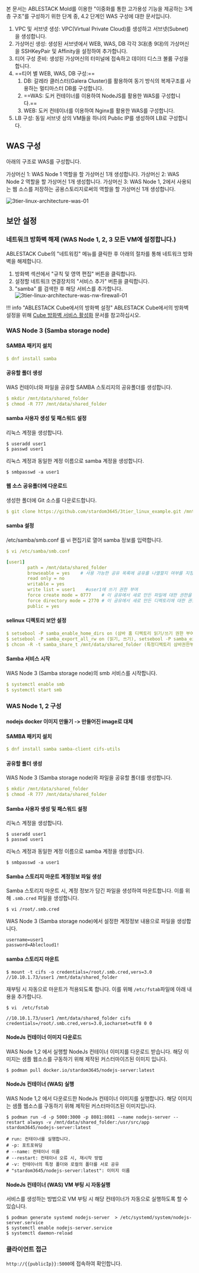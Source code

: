 본 문서는 ABLESTACK Mold를 이용한 "이중화를 통한 고가용성 기능을 제공하는 3계층 구조"를 구성하기 위한 단계 중, 4.2 단계인 WAS 구성에 대한 문서입니다.

1. VPC 및 서브넷 생성: VPC(Virtual Private Cloud)를 생성하고 서브넷(Subnet)을 생성합니다.
2. 가상머신 생성: 생성된 서브넷에서 WEB, WAS, DB 각각 3대(총 9대)의 가상머신을 SSHKeyPair 및 Affinity을 설정하여 추가합니다.
3. 티어 구성 준비: 생성된 가상머신의 터미널에 접속하고 데이터 디스크 볼륨 구성을 합니다.
4. ==티어 별 WEB, WAS, DB 구성:==
      1. DB: 갈레라 클러스터(Galera Cluster)를 활용하여 동기 방식의 복제구조를 사용하는 멀티마스터 DB를 구성합니다.
      2. ==WAS: 도커 컨테이너를 이용하여 NodeJS를 활용한 WAS를 구성합니다.==
      3. WEB: 도커 컨테이너를 이용하여 Nginx를 활용한 WAS를 구성합니다.
5. LB 구성: 동일 서브넷 상의 VM들을 하나의 Public IP를 생성하여 LB로 구성합니다.

## WAS 구성
아래의 구조로 WAS를 구성합니다.

가상머신 1: WAS Node 1 역할을 할 가상머신 1개 생성합니다.
가상머신 2: WAS Node 2 역할을 할 가상머신 1개 생성합니다.
가상머신 3: WAS Node 1, 2에서 사용되는 웹 소스를 저장하는 공용스토리지로써의 역할을 할 가상머신 1개 생성합니다.

![3tier-linux-architecture-was-01](../../../../assets/images/3tier-linux-architecture-was-01.png)

## 보안 설정
### 네트워크 방화벽 해제 (WAS Node 1, 2, 3 모든 VM에 설정합니다.)
ABLESTACK Cube의 "네트워킹" 메뉴를 클릭한 후 아래의 절차를 통해 네트워크 방화벽을 해제합니다.

1. 방화벽 섹션에서 "규칙 및 영역 편집" 버튼을 클릭합니다.
2. 설정할 네트워크 연결장치의 "서비스 추가" 버튼을 클릭합니다.
3. "samba" 를 검색한 후 해당 서비스를 추가합니다.
    ![3tier-linux-architecture-was-nw-firewall-01](../../../../assets/images/3tier-linux-architecture-was-nw-firewall-01.png)

!!! info "ABLESTACK Cube에서의 방화벽 설정"
    ABLESTACK Cube에서의 방화벽 설정을 위해 [Cube 방화벽 서비스 활성화](../../../../administration/cube/networking-guide#_27) 문서를 참고하십시오.

### WAS Node 3 (Samba storage node)
#### SAMBA 패키지 설치
``` yaml
$ dnf install samba
```

#### 공유할 폴더 생성
WAS 컨테이너와 파일을 공유할 SAMBA 스토리지의 공유폴더를 생성합니다.
``` yaml
$ mkdir /mnt/data/shared_folder
$ chmod -R 777 /mnt/data/shared_folder
```

#### samba 사용자 생성 및 패스워드 설정
리눅스 계정을 생성합니다.
```
$ useradd user1
$ passwd user1
```

리눅스 계정과 동일한 계정 이름으로 samba 계정을 생성합니다.
```
$ smbpasswd -a user1
```

#### 웹 소스 공유폴더에 다운로드
생성한 폴더에 Git 소스를 다운로드합니다.
``` yaml
$ git clone https://github.com/stardom3645/3tier_linux_example.git /mnt/data/shared_folder/
```

#### samba 설정
/etc/samba/smb.conf 를 vi 편집기로 열어 samba 정보를 입력합니다.
``` yaml
$ vi /etc/samba/smb.conf
```

``` yaml
[user1]
        path = /mnt/data/shared_folder
        browseable = yes 	# 사용 가능한 공유 목록에 공유를 나열할지 여부를 지정
        read only = no
        writable = yes
        write list = user1    #user1에 쓰기 권한 부여
        force create mode = 0777	# 이 공유에서 새로 만든 파일에 대한 권한을 설정합니다.
        force directory mode = 2770	# 이 공유에서 새로 만든 디렉토리에 대한 권한을 설정합니다.
        public = yes
```

#### selinux 디렉토리 보안 설정

``` yaml
$ setsebool -P samba_enable_home_dirs on (삼바 홈 디렉토리 읽기/쓰기 권한 부여)
$ setsebool -P samba_export_all_rw on (읽기, 쓰기), setsebool -P samba_export_all_ro on (읽기만)
$ chcon -R -t samba_share_t /mnt/data/shared_folder (특정디렉토리 삼바권한부여(하위디렉토리 포함))
```

#### Samba 서비스 시작
WAS Node 3 (Samba storage node)의 smb 서비스를 시작합니다.
``` yaml
$ systemctl enable smb
$ systemctl start smb
```

### WAS Node 1, 2 구성
#### nodejs docker 이미지 만들기 -> 만들어진 image로 대체

#### SAMBA 패키지 설치
``` yaml
$ dnf install samba samba-client cifs-utils
```

#### 공유할 폴더 생성
WAS Node 3 (Samba storage node)와 파일을 공유할 폴더를 생성합니다.
``` yaml
$ mkdir /mnt/data/shared_folder
$ chmod -R 777 /mnt/data/shared_folder
```

#### Samba 사용자 생성 및 패스워드 설정
리눅스 계정을 생성합니다.
```
$ useradd user1
$ passwd user1
```

리눅스 계정과 동일한 계정 이름으로 samba 계정을 생성합니다.
```
$ smbpasswd -a user1
```

#### Samba 스토리지 마운트 계정정보 파일 생성
Samba 스토리지 마운트 시, 계정 정보가 담긴 파일을 생성하여 마운트합니다. 
이를 위해 `.smb.cred` 파일을 생성합니다.

```
$ vi /root/.smb.cred
```

WAS Node 3 (Samba storage node)에서 설정한 계정정보 내용으로 파일을 생성합니다.
```
username=user1
password=Ablecloud1!
```

#### samba 스토리지 마운트
```
$ mount -t cifs -o credentials=/root/.smb.cred,vers=3.0 //10.10.1.73/user1 /mnt/data/shared_folder
```
재부팅 시 자동으로 마운트가 적용되도록 합니다.
이를 위해 `/etc/fstab`파일에 아래 내용을 추가합니다.
```
$ vi  /etc/fstab
```
```
//10.10.1.73/user1 /mnt/data/shared_folder cifs credentials=/root/.smb.cred,vers=3.0,iocharset=utf8 0 0
```


#### NodeJs 컨테이너 이미지 다운로드
WAS Node 1,2 에서 실행할 NodeJs 컨테이너 이미지를 다운로드 받습니다.
해당 이미지는 샘플 웹소스를 구동하기 위해 제작된 커스터마이즈된 이미지 입니다.

```
$ podman pull docker.io/stardom3645/nodejs-server:latest
```

#### NodeJs 컨테이너 (WAS) 실행 
WAS Node 1,2 에서 다운로드한 NodeJs 컨테이너 이미지를 실행합니다.
해당 이미지는 샘플 웹소스를 구동하기 위해 제작된 커스터마이즈된 이미지입니다.

```
$ podman run -d -p 5000:3000 -p 8081:8081 --name nodejs-server --restart always -v /mnt/data/shared_folder:/usr/src/app stardom3645/nodejs-server:latest

# run: 컨테이너를 실행합니다.
# -p: 포트포워딩
# --name: 컨테이너 이름
# --restart: 컨테이너 오류 시, 재시작 방법
# -v: 컨테이너의 특정 폴더와 로컬의 폴더를 서로 공유
# "stardom3645/nodejs-server:latest": 이미지 이름
```

#### NodeJs 컨테이너 (WAS) VM 부팅 시 자동실행
서비스를 생성하는 방법으로 VM 부팅 시 해당 컨테이너가 자동으로 실행하도록 할 수 있습니다.
```
$ podman generate systemd nodejs-server  > /etc/systemd/system/nodejs-server.service
$ systemctl enable nodejs-server.service
$ systemctl daemon-reload
```

### 클라이언트 접근
`http://{{publicIp}}:5000`에 접속하여 확인합니다.






